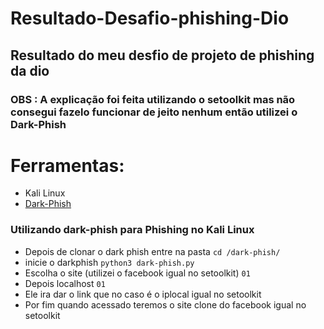 # Resultado-Desafio-phishing-Dio

## Resultado do meu desfio de projeto de phishing da dio

### OBS : A explicação foi feita utilizando o setoolkit mas não consegui fazelo funcionar de jeito nenhum então utilizei o Dark-Phish

# Ferramentas:

 - Kali Linux
 - [Dark-Phish](https://github.com/Cyber-Anonymous/Dark-Phish)

### Utilizando dark-phish para Phishing no Kali Linux

- Depois de clonar o dark phish entre na pasta ```cd /dark-phish/```
- inicie o darkphish ```python3 dark-phish.py```
- Escolha o site (utilizei o facebook igual no setoolkit) ``` 01 ```
- Depois localhost ``` 01 ```
- Ele ira dar o link que no caso é o iplocal igual no setoolkit
- Por fim quando acessado teremos o site clone do facebook igual no setoolkit
